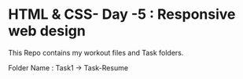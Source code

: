 # HTML & CSS- Day -5 : Responsive web design

This Repo contains my workout files and Task folders.


Folder Name : Task1 -> Task-Resume 

